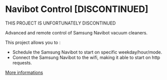 # Navibot Control [DISCONTINUED]
THIS PROJECT IS UNFORTUNATELY DISCONTINUED

Advanced and remote control of Samsung Navibot vacuum cleaners.

This project allows you to :
* Schedule the Samsung Navibot to start on specific weekday/hour/mode.
* Connect the Samsung Navibot to the wifi, making it able to start on http requests.

<a href="../../wiki">More informations</a>
